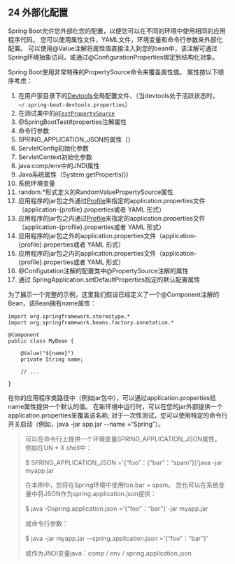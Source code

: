 ## 24 外部化配置

Spring Boot允许您外部化您的配置，以便您可以在不同的环境中使用相同的应用程序代码。 您可以使用属性文件，YAML文件，环境变量和命令行参数来外部化配置。 可以使用@Value注解将属性值直接注入到您的bean中，该注解可通过Spring环境抽象访问，或通过@ConfigurationProperties绑定到结构化对象。

Spring Boot使用非常特殊的PropertySource命令来覆盖属性值。 属性按以下顺序考虑：

1. 在用户家目录下的[Devtools](http://docs.spring.io/spring-boot/docs/1.5.3.RELEASE/reference/htmlsingle/#using-boot-devtools-globalsettings)全局配置文件，（当devtools处于活跃状态时，`~/.spring-boot-devtools.properties`） 
2. 在测试类中的[`@TestPropertySource`](http://docs.spring.io/spring/docs/4.3.8.RELEASE/javadoc-api/org/springframework/test/context/TestPropertySource.html)
3. @SpringBootTest\#properties注解属性
4. 命令行参数
5. SPRING\_APPLICATION\_JSON的属性（）
6. ServletConfig初始化参数
7. ServletContext初始化参数
8. java:comp/env中的JNDI属性
9. Java系统属性（System.getPropertis\(\)）
10. 系统环境变量
11. random.\*形式定义的RandomValuePropertySource属性
12. 应用程序的jar包之外通过[Profile](http://docs.spring.io/spring-boot/docs/1.5.3.RELEASE/reference/htmlsingle/#boot-features-external-config-profile-specific-properties)来指定的application.properties文件（application-{profile}.properties或者 YAML 形式）
13. 应用程序的jar包之内通过[Profile](http://docs.spring.io/spring-boot/docs/1.5.3.RELEASE/reference/htmlsingle/#boot-features-external-config-profile-specific-properties)来指定的application.properties文件（application-{profile}.properties或者 YAML 形式）
14. 应用程序的jar包之外的application.properties文件（application-{profile}.properties或者 YAML 形式）
15. 应用程序的jar包之内的application.properties文件（application-{profile}.properties或者 YAML 形式）
16. @Configutation注解的配置类中@PropertySource注解的属性
17. 通过 SpringApplication.setDefaultProperties指定的默认配置属性

为了展示一个完整的示例，这里我们假设已经定义了一个@Component注解的Bean，该Bean拥有name属性：

```
import org.springframework.stereotype.*
import org.springframework.beans.factory.annotation.*

@Component
public class MyBean {

    @Value("${name}")
    private String name;

    // ...

}
```

在你的应用程序类路径中（例如jar包中），可以通过application.properties给name属性提供一个默认的值。 在新环境中运行时，可以在您的jar外部提供一个application.properties来覆盖该名称; 对于一次性测试，您可以使用特定的命令行开关启动（例如，java -jar app.jar --name =“Spring”）。

> 可以在命令行上提供一个环境变量SPRING\_APPLICATION\_JSON属性。 例如在UN \* X shell中：
>
> $ SPRING\_APPLICATION\_JSON ='{“foo”：{“bar”：“spam”}}'java -jar myapp.jar
>
> 在本例中，您将在Spring环境中使用foo.bar = spam。 您也可以在系统变量中将JSON作为spring.application.json提供：
>
> $ java -Dspring.application.json ='{“foo”：“bar”}'-jar myapp.jar
>
> 或命令行参数：
>
> $ java -jar myapp.jar --spring.application.json ='{“foo”：“bar”}'
>
> 或作为JNDI变量java：comp / env / spring.application.json





